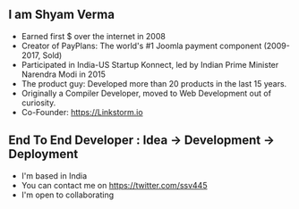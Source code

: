 I am Shyam Verma
---------------------------------

*  Earned first $ over the internet in 2008 
*  Creator of PayPlans: The world's #1 Joomla payment component (2009-2017, Sold) 
*  Participated in India-US Startup Konnect, led by Indian Prime Minister Narendra Modi in 2015 
*  The product guy: Developed more than 20 products in the last 15 years. 
*  Originally a Compiler Developer, moved to Web Development out of curiosity.
*  Co-Founder: https://Linkstorm.io

End To End Developer : Idea -> Development -> Deployment 
------------------------------------------------------------------
* I'm based in India
* You can contact me on https://twitter.com/ssv445
* I'm open to collaborating
